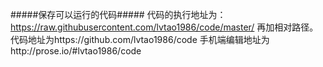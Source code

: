 #####保存可以运行的代码#####
代码的执行地址为：
https://raw.githubusercontent.com/lvtao1986/code/master/ 再加相对路径。
代码地址为https://github.com/lvtao1986/code
手机端编辑地址为http://prose.io/#lvtao1986/code
